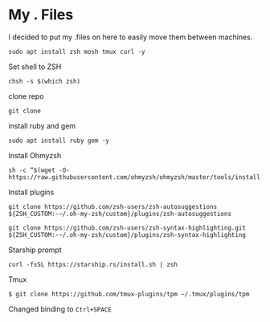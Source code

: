 # My . Files

I decided to put my .files on here to easily move them between machines.

```
sudo apt install zsh mosh tmux curl -y 
```
Set shell to ZSH
```
chsh -s $(which zsh)
```

clone repo
```
git clone 
```

install ruby and gem

`sudo apt install ruby gem -y`

Install Ohmyzsh
```
sh -c “$(wget -O- https://raw.githubusercontent.com/ohmyzsh/ohmyzsh/master/tools/install.sh)”
```
Install plugins
```
git clone https://github.com/zsh-users/zsh-autosuggestions ${ZSH_CUSTOM:-~/.oh-my-zsh/custom}/plugins/zsh-autosuggestions

git clone https://github.com/zsh-users/zsh-syntax-highlighting.git ${ZSH_CUSTOM:-~/.oh-my-zsh/custom}/plugins/zsh-syntax-highlighting
```
Starship prompt
```
curl -fsSL https://starship.rs/install.sh | zsh
```


Tmux 
```
$ git clone https://github.com/tmux-plugins/tpm ~/.tmux/plugins/tpm
```
Changed binding to `Ctrl+SPACE`